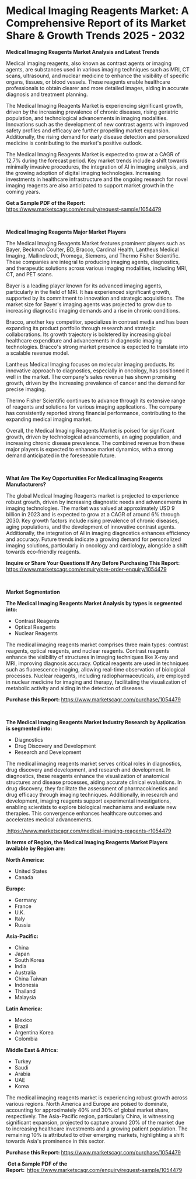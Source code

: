 <p><h1>Medical Imaging Reagents Market: A Comprehensive Report of its Market Share & Growth Trends 2025 - 2032</h1></p><p><strong>Medical Imaging Reagents Market Analysis and Latest Trends</strong></p>
<p><p>Medical imaging reagents, also known as contrast agents or imaging agents, are substances used in various imaging techniques such as MRI, CT scans, ultrasound, and nuclear medicine to enhance the visibility of specific organs, tissues, or blood vessels. These reagents enable healthcare professionals to obtain clearer and more detailed images, aiding in accurate diagnosis and treatment planning.</p><p>The Medical Imaging Reagents Market is experiencing significant growth, driven by the increasing prevalence of chronic diseases, rising geriatric population, and technological advancements in imaging modalities. Innovations such as the development of new contrast agents with improved safety profiles and efficacy are further propelling market expansion. Additionally, the rising demand for early disease detection and personalized medicine is contributing to the market's positive outlook.</p><p>The Medical Imaging Reagents Market is expected to grow at a CAGR of 12.7% during the forecast period. Key market trends include a shift towards minimally invasive procedures, the integration of AI in imaging analysis, and the growing adoption of digital imaging technologies. Increasing investments in healthcare infrastructure and the ongoing research for novel imaging reagents are also anticipated to support market growth in the coming years.</p></p>
<p><strong>Get a Sample PDF of the Report:&nbsp;</strong> <a href="https://www.marketscagr.com/enquiry/request-sample/1054479?utm_campaign=2515&utm_medium=2&utm_source=Github&utm_content=ia&utm_term=13042025&utm_id=medical-imaging-reagents">https://www.marketscagr.com/enquiry/request-sample/1054479</a></p>
<p>&nbsp;</p>
<p><strong>Medical Imaging Reagents Major Market Players</strong></p>
<p><p>The Medical Imaging Reagents Market features prominent players such as Bayer, Beckman Coulter, BD, Bracco, Cardinal Health, Lantheus Medical Imaging, Mallinckrodt, Promega, Siemens, and Thermo Fisher Scientific. These companies are integral to producing imaging agents, diagnostics, and therapeutic solutions across various imaging modalities, including MRI, CT, and PET scans.</p><p>Bayer is a leading player known for its advanced imaging agents, particularly in the field of MRI. It has experienced significant growth, supported by its commitment to innovation and strategic acquisitions. The market size for Bayer's imaging agents was projected to grow due to increasing diagnostic imaging demands and a rise in chronic conditions.</p><p>Bracco, another key competitor, specializes in contrast media and has been expanding its product portfolio through research and strategic collaborations. Its growth trajectory is bolstered by increasing global healthcare expenditure and advancements in diagnostic imaging technologies. Bracco's strong market presence is expected to translate into a scalable revenue model.</p><p>Lantheus Medical Imaging focuses on molecular imaging products. Its innovative approach to diagnostics, especially in oncology, has positioned it well in the market. The company's sales revenue has shown promising growth, driven by the increasing prevalence of cancer and the demand for precise imaging.</p><p>Thermo Fisher Scientific continues to advance through its extensive range of reagents and solutions for various imaging applications. The company has consistently reported strong financial performance, contributing to the expanding medical imaging market.</p><p>Overall, the Medical Imaging Reagents Market is poised for significant growth, driven by technological advancements, an aging population, and increasing chronic disease prevalence. The combined revenue from these major players is expected to enhance market dynamics, with a strong demand anticipated in the foreseeable future.</p></p>
<p>&nbsp;</p>
<p><strong>What Are The Key Opportunities For Medical Imaging Reagents Manufacturers?</strong></p>
<p><p>The global Medical Imaging Reagents market is projected to experience robust growth, driven by increasing diagnostic needs and advancements in imaging technologies. The market was valued at approximately USD 9 billion in 2023 and is expected to grow at a CAGR of around 6% through 2030. Key growth factors include rising prevalence of chronic diseases, aging populations, and the development of innovative contrast agents. Additionally, the integration of AI in imaging diagnostics enhances efficiency and accuracy. Future trends indicate a growing demand for personalized imaging solutions, particularly in oncology and cardiology, alongside a shift towards eco-friendly reagents.</p></p>
<p><strong>Inquire or Share Your Questions If Any Before Purchasing This Report:</strong> <a href="https://www.marketscagr.com/enquiry/pre-order-enquiry/1054479?utm_campaign=2515&utm_medium=2&utm_source=Github&utm_content=ia&utm_term=13042025&utm_id=medical-imaging-reagents">https://www.marketscagr.com/enquiry/pre-order-enquiry/1054479</a></p>
<p>&nbsp;</p>
<p><strong>Market Segmentation</strong></p>
<p><strong>The Medical Imaging Reagents Market Analysis by types is segmented into:</strong></p>
<p><ul><li>Contrast Reagents</li><li>Optical Reagents</li><li>Nuclear Reagents</li></ul></p>
<p><p>The medical imaging reagents market comprises three main types: contrast reagents, optical reagents, and nuclear reagents. Contrast reagents enhance the visibility of structures in imaging techniques like X-ray and MRI, improving diagnosis accuracy. Optical reagents are used in techniques such as fluorescence imaging, allowing real-time observation of biological processes. Nuclear reagents, including radiopharmaceuticals, are employed in nuclear medicine for imaging and therapy, facilitating the visualization of metabolic activity and aiding in the detection of diseases.</p></p>
<p><strong>Purchase this Report:&nbsp;</strong><a href="https://www.marketscagr.com/purchase/1054479?utm_campaign=2515&utm_medium=2&utm_source=Github&utm_content=ia&utm_term=13042025&utm_id=medical-imaging-reagents">https://www.marketscagr.com/purchase/1054479</a></p>
<p>&nbsp;</p>
<p><strong>The Medical Imaging Reagents Market Industry Research by Application is segmented into:</strong></p>
<p><ul><li>Diagnostics</li><li>Drug Discovery and Development</li><li>Research and Development</li></ul></p>
<p><p>The medical imaging reagents market serves critical roles in diagnostics, drug discovery and development, and research and development. In diagnostics, these reagents enhance the visualization of anatomical structures and disease processes, aiding accurate clinical evaluations. In drug discovery, they facilitate the assessment of pharmacokinetics and drug efficacy through imaging techniques. Additionally, in research and development, imaging reagents support experimental investigations, enabling scientists to explore biological mechanisms and evaluate new therapies. This convergence enhances healthcare outcomes and accelerates medical advancements.</p></p>
<p><a href="https://www.marketscagr.com/medical-imaging-reagents-r1054479?utm_campaign=2515&utm_medium=2&utm_source=Github&utm_content=ia&utm_term=13042025&utm_id=medical-imaging-reagents">&nbsp;https://www.marketscagr.com/medical-imaging-reagents-r1054479</a></p>
<p><strong>In terms of Region, the Medical Imaging Reagents Market Players available by Region are:</strong></p>
<p>
    <p> <strong> North America: </strong>
        <ul>
            <li>United States</li>
            <li>Canada</li>
        </ul>
        </p> 
    <p> <strong> Europe: </strong>
        <ul>
            <li>Germany</li>
            <li>France</li>
            <li>U.K.</li>
            <li>Italy</li>
            <li>Russia</li>
        </ul>
        </p> 
    <p> <strong> Asia-Pacific: </strong>
        <ul>
            <li>China</li>
            <li>Japan</li>
            <li>South Korea</li>
            <li>India</li>
            <li>Australia</li>
            <li>China Taiwan</li>
            <li>Indonesia</li>
            <li>Thailand</li>
            <li>Malaysia</li>
        </ul>
        </p> 
    <p> <strong> Latin America: </strong>
        <ul>
            <li>Mexico</li>
            <li>Brazil</li>
            <li>Argentina Korea</li>
            <li>Colombia</li>
        </ul>
        </p> 
    <p> <strong> Middle East & Africa: </strong>
        <ul>
            <li>Turkey</li>
            <li>Saudi</li>
            <li>Arabia</li>
            <li>UAE</li>
            <li>Korea</li>
        </ul>
    </p>
    </p>
<p><p>The medical imaging reagents market is experiencing robust growth across various regions. North America and Europe are poised to dominate, accounting for approximately 40% and 30% of global market share, respectively. The Asia-Pacific region, particularly China, is witnessing significant expansion, projected to capture around 20% of the market due to increasing healthcare investments and a growing patient population. The remaining 10% is attributed to other emerging markets, highlighting a shift towards Asia's prominence in this sector.</p></p>
<p><strong>Purchase this Report: </strong><a href="https://www.marketscagr.com/purchase/1054479?utm_campaign=2515&utm_medium=2&utm_source=Github&utm_content=ia&utm_term=13042025&utm_id=medical-imaging-reagents">https://www.marketscagr.com/purchase/1054479</a></p>
<p>&nbsp;<strong>Get a Sample PDF of the Report:&nbsp;&nbsp;</strong><a href="https://www.marketscagr.com/enquiry/request-sample/1054479?utm_campaign=2515&utm_medium=2&utm_source=Github&utm_content=ia&utm_term=13042025&utm_id=medical-imaging-reagents">https://www.marketscagr.com/enquiry/request-sample/1054479</a></p>
<p><strong></strong></p>
<p><p></p><p></p><p></p></p>